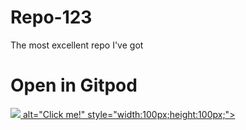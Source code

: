 # Repo-123
The most excellent repo I've got
<h1>Open in Gitpod</h1>
<a href="https://gitpod.io/#https://github.com/miambino/Repo-123"><img src="https://avatars.githubusercontent.com/u/37021919?s=280&v=4"> alt="Click me!"
style="width:100px;height:100px;"></a>